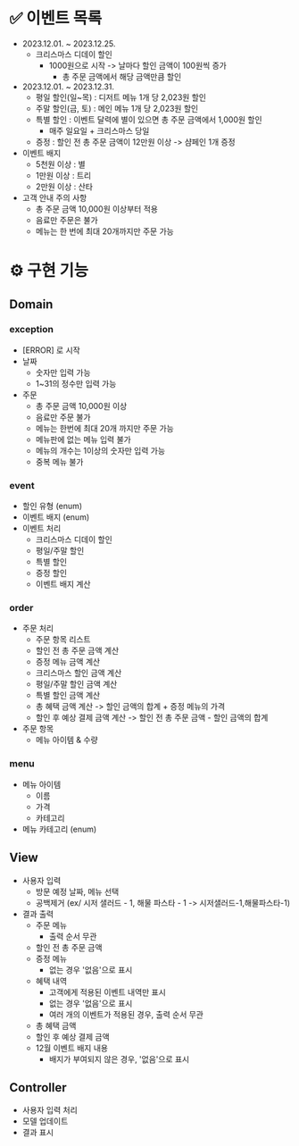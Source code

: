 # ✅ 이벤트 목록
- 2023.12.01. ~ 2023.12.25.
  - 크리스마스 디데이 할인
    - 1000원으로 시작 -> 날마다 할인 금액이 100원씩 증가
      - 총 주문 금액에서 해당 금액만큼 할인
- 2023.12.01. ~ 2023.12.31.
  - 평일 할인(일~목) : 디저트 메뉴 1개 당 2,023원 할인
  - 주말 할인(금, 토) : 메인 메뉴 1개 당 2,023원 할인
  - 특별 할인 : 이벤트 달력에 별이 있으면 총 주문 금액에서 1,000원 할인
    - 매주 일요일 + 크리스마스 당일
  - 증정 : 할인 전 총 주문 금액이 12만원 이상 -> 샴페인 1개 증정
- 이벤트 배지
  - 5천원 이상 : 별
  - 1만원 이상 : 트리
  - 2만원 이상 : 산타
- 고객 안내 주의 사항
  - 총 주문 금액 10,000원 이상부터 적용
  - 음료만 주문은 불가
  - 메뉴는 한 번에 최대 20개까지만 주문 가능
# ⚙️ 구현 기능
## Domain
### exception
- [ERROR] 로 시작
- 날짜
  - 숫자만 입력 가능
  - 1~31의 정수만 입력 가능
- 주문
  - 총 주문 금액 10,000원 이상
  - 음료만 주문 불가
  - 메뉴는 한번에 최대 20개 까지만 주문 가능
  - 메뉴판에 없는 메뉴 입력 불가
  - 메뉴의 개수는 1이상의 숫자만 입력 가능
  - 중복 메뉴 불가
### event 
- 할인 유형 (enum)
- 이벤트 배지 (enum)
- 이벤트 처리
  - 크리스마스 디데이 할인
  - 평일/주말 할인
  - 특별 할인
  - 증정 할인
  - 이벤트 배지 계산
### order
- 주문 처리
  - 주문 항목 리스트
  - 할인 전 총 주문 금액 계산
  - 증정 메뉴 금액 계산
  - 크리스마스 할인 금액 계산
  - 평일/주말 할인 금액 계산
  - 특별 할인 금액 계산
  - 총 혜택 금액 계산 -> 할인 금액의 합계 + 증정 메뉴의 가격
  - 할인 후 예상 결제 금액 계산 -> 할인 전 총 주문 금액 - 할인 금액의 합계
- 주문 항목
  - 메뉴 아이템 & 수량
### menu
- 메뉴 아이템
  - 이름
  - 가격
  - 카테고리
- 메뉴 카테고리 (enum)
## View
- 사용자 입력
  - 방문 예정 날짜, 메뉴 선택
  - 공백제거 (ex/ 시저 샐러드 - 1, 해물 파스타 - 1 -> 시저샐러드-1,해물파스타-1)
- 결과 출력
  - 주문 메뉴 
    - 출력 순서 무관
  - 할인 전 총 주문 금액
  - 증정 메뉴 
    - 없는 경우 '없음'으로 표시
  - 혜택 내역
    - 고객에게 적용된 이벤트 내역만 표시
    - 없는 경우 '없음'으로 표시
    - 여러 개의 이벤트가 적용된 경우, 출력 순서 무관
  - 총 혜택 금액
  - 할인 후 예상 결제 금액
  - 12월 이벤트 배지 내용
    - 배지가 부여되지 않은 경우, '없음'으로 표시
## Controller
- 사용자 입력 처리
- 모델 업데이트
- 결과 표시